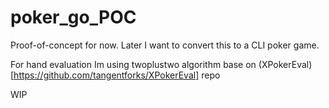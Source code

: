 # poker_go_POC

Proof-of-concept for now. Later I want to convert this to a CLI poker game. 

For hand evaluation Im using twoplustwo algorithm base on (XPokerEval)[https://github.com/tangentforks/XPokerEval] repo

WIP
